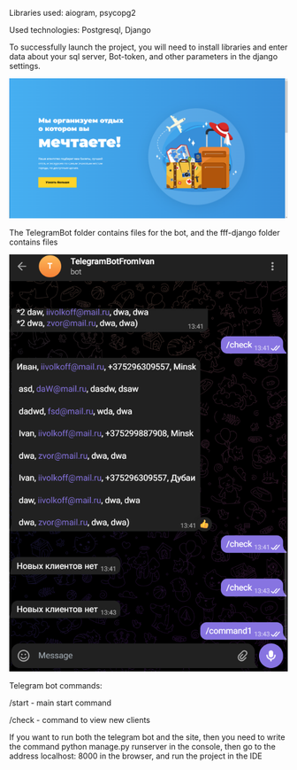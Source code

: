 Libraries used: aiogram, psycopg2

Used technologies: Postgresql, Django

To successfully launch the project, you will need to install libraries and enter data about your sql server, Bot-token, and other parameters in the django settings.

![Image text](page/site.png)

The TelegramBot folder contains files for the bot, and the fff-django folder contains files

![Image text](page/telbot.png)


Telegram bot commands:

/start - main start command

/check - command to view new clients

If you want to run both the telegram bot and the site, then you need to write the command python manage.py runserver in the console, then go to the address localhost: 8000 in the browser, and run the project in the IDE

